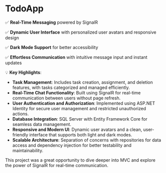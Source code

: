 # TodoApp
✅ **Real-Time Messaging** powered by SignalR 

✅ **Dynamic User Interface** with personalized user avatars and responsive design 

✅ **Dark Mode Support** for better accessibility 

✅ **Effortless Communication** with intuitive message input and instant updates 


💡 **Key Highlights**: 

- **Task Management**: Includes task creation, assignment, and deletion features, with tasks categorized and managed efficiently. 
- **Real-Time Chat Functionality**: Built using SignalR for real-time communication between users without page refresh. 
- **User Authentication and Authorization**: Implemented using ASP.NET Identity for secure user management and restricted unauthorized actions. 
- **Database Integration**: SQL Server with Entity Framework Core for seamless data management. 
- **Responsive and Modern UI**: Dynamic user avatars and a clean, user-friendly interface that supports both light and dark modes. 
- **Scalable Architecture**: Separation of concerns with repositories for data access and dependency injection for better testability and maintainability. 

This project was a great opportunity to dive deeper into MVC and explore the power of SignalR for real-time communication. 
